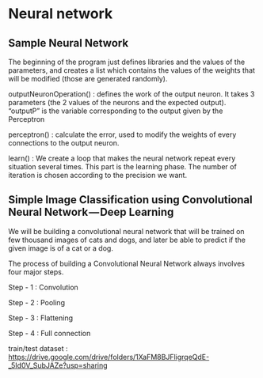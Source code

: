 # Neural network

## Sample Neural Network
The beginning of the program just defines libraries and the values of the parameters, and creates a list which contains the values of the weights that will be modified (those are generated randomly).

outputNeuronOperation() :  defines the work of the output neuron. It takes 3 parameters (the 2 values of the neurons and the expected output). “outputP” is the variable corresponding to the output given by the Perceptron

perceptron() : calculate the error, used to modify the weights of every connections to the output neuron.

learn() : We create a loop that makes the neural network repeat every situation several times. This part is the learning phase. The number of iteration is chosen according to the precision we want. 

## Simple Image Classification using Convolutional Neural Network — Deep Learning
We will be building a convolutional neural network that will be trained on few thousand images of cats and dogs, and later be able to predict if the given image is of a cat or a dog.

The process of building a Convolutional Neural Network always involves four major steps.

Step - 1 : Convolution

Step - 2 : Pooling

Step - 3 : Flattening

Step - 4 : Full connection

train/test dataset : https://drive.google.com/drive/folders/1XaFM8BJFligrqeQdE-_5Id0V_SubJAZe?usp=sharing
